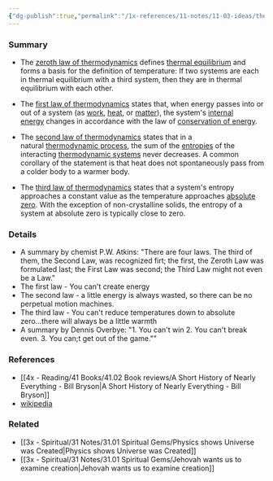 ```yaml
---
{"dg-publish":true,"permalink":"/1x-references/11-notes/11-03-ideas/the-laws-of-thermodynamics/","title":"The three laws of thermodynamics"}
---
```



### Summary
- The [zeroth law of thermodynamics](https://en.wikipedia.org/wiki/Zeroth_law_of_thermodynamics "Zeroth law of thermodynamics") defines [thermal equilibrium](https://en.wikipedia.org/wiki/Thermal_equilibrium "Thermal equilibrium") and forms a basis for the definition of temperature: If two systems are each in thermal equilibrium with a third system, then they are in thermal equilibrium with each other.

- The [first law of thermodynamics](https://en.wikipedia.org/wiki/First_law_of_thermodynamics "First law of thermodynamics") states that, when energy passes into or out of a system (as [work](https://en.wikipedia.org/wiki/Work_(thermodynamics) "Work (thermodynamics)"), [heat](https://en.wikipedia.org/wiki/Heat "Heat"), or [matter](https://en.wikipedia.org/wiki/Matter "Matter")), the system's [internal energy](https://en.wikipedia.org/wiki/Internal_energy "Internal energy") changes in accordance with the law of [conservation of energy](https://en.wikipedia.org/wiki/Conservation_of_energy "Conservation of energy").

- The [second law of thermodynamics](https://en.wikipedia.org/wiki/Second_law_of_thermodynamics "Second law of thermodynamics") states that in a natural [thermodynamic process](https://en.wikipedia.org/wiki/Thermodynamic_process "Thermodynamic process"), the sum of the [entropies](https://en.wikipedia.org/wiki/Entropy "Entropy") of the interacting [thermodynamic systems](https://en.wikipedia.org/wiki/Thermodynamic_system "Thermodynamic system") never decreases. A common corollary of the statement is that heat does not spontaneously pass from a colder body to a warmer body.

- The [third law of thermodynamics](https://en.wikipedia.org/wiki/Third_law_of_thermodynamics "Third law of thermodynamics") states that a system's entropy approaches a constant value as the temperature approaches [absolute zero](https://en.wikipedia.org/wiki/Absolute_zero "Absolute zero"). With the exception of non-crystalline solids, the entropy of a system at absolute zero is typically close to zero.

### Details
- A summary by chemist P.W. Atkins: "There are four laws. The third of them, the Second Law, was recognized firt; the first, the Zeroth Law was formulated last; the First Law was second; the Third Law might not even be a Law."
- The first law - You can't create energy
- The second law - a little energy is always wasted, so there can be no perpetual motion machines.
- The third law - You can't reduce temperatures down to absolute zero...there will always be a little warmth
- A summary by Dennis Overbye: "1. You can't win 2. You can't break even. 3. You can;t get out of the game.""

### References
- [[4x - Reading/41 Books/41.02 Book reviews/A Short History of Nearly Everything - Bill Bryson\|A Short History of Nearly Everything - Bill Bryson]]
- [wikipedia](https://en.wikipedia.org/wiki/Laws_of_thermodynamics)

### Related
- [[3x - Spiritual/31 Notes/31.01 Spiritual Gems/Physics shows Universe was Created\|Physics shows Universe was Created]]
- [[3x - Spiritual/31 Notes/31.01 Spiritual Gems/Jehovah wants us to examine creation\|Jehovah wants us to examine creation]]